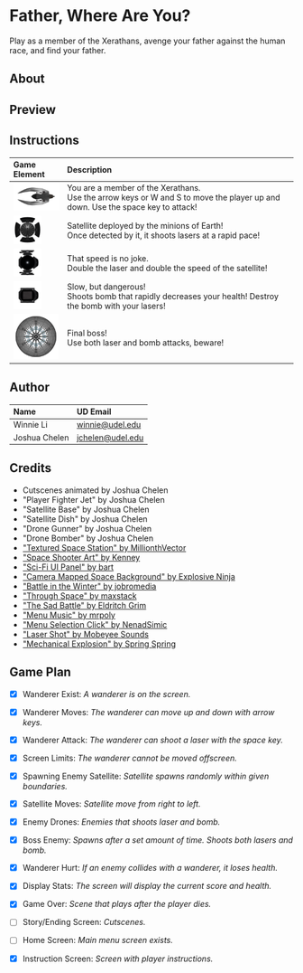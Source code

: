 # Father, Where Are You?

Play as a member of the Xerathans, avenge your father against the human race, and find your father. 

## About 

## Preview 

## Instructions

| Game Element                            | Description                                                               |
|:----------------------------------------|:--------------------------------------------------------------------------|
| <img src="art/player/Player Fighter Jet.png" height="50"> | You are a member of the Xerathans. <br/> Use the arrow keys or W and S to move the player up and down. Use the space key to attack!               |
| <img src="art/enemies/combined satellite.png" height="50"> | Satellite deployed by the minions of Earth! <br/> Once detected by it, it shoots lasers at a rapid pace! 
| <img src="art/enemies/Drone Gunner.png" height="50">  | That speed is no joke. <br/> Double the laser and double the speed of the satellite! |
| <img src="art/enemies/Drone Bomber.png" height="50">  | Slow, but dangerous! <br/> Shoots bomb that rapidly decreases your health! Destroy the bomb with your lasers! |
| <img src="assets/SS1.png" height="80">   | Final boss! <br/> Use both laser and bomb attacks, beware!                          |

## Author 
| Name                  | UD Email               |
|:----------------------|:-----------------------|
| Winnie Li             | winnie@udel.edu        |
| Joshua Chelen         | jchelen@udel.edu       |

## Credits 
- Cutscenes animated by Joshua Chelen 
- "Player Fighter Jet" by Joshua Chelen 
- "Satellite Base" by Joshua Chelen 
- "Satellite Dish" by Joshua Chelen
- "Drone Gunner" by Joshua Chelen
- "Drone Bomber" by Joshua Chelen
- ["Textured Space Station" by MillionthVector](https://opengameart.org/content/textured-space-station)
- ["Space Shooter Art" by Kenney](https://opengameart.org/content/space-shooter-art)
- ["Sci-Fi UI Panel" by bart](https://opengameart.org/content/sci-fi-ui-panel)
- ["Camera Mapped Space Background" by Explosive Ninja](https://opengameart.org/content/camera-mapped-space-background)
- ["Battle in the Winter" by jobromedia](https://opengameart.org/content/battle-in-the-winter)
- ["Through Space" by maxstack](https://opengameart.org/content/through-space)
- ["The Sad Battle" by Eldritch Grim](https://opengameart.org/content/the-sad-battle)
- ["Menu Music" by mrpoly](https://opengameart.org/content/menu-music)
- ["Menu Selection Click" by NenadSimic](https://opengameart.org/content/menu-selection-click)
- ["Laser Shot" by Mobeyee Sounds](https://opengameart.org/content/laser-shot-0)
- ["Mechanical Explosion" by Spring Spring](https://opengameart.org/content/mechanical-explosion)


## Game Plan 

- [X] Wanderer Exist: *A wanderer is on the screen.*
- [X] Wanderer Moves: *The wanderer can move up and down with arrow keys.*
- [X] Wanderer Attack: *The wanderer can shoot a laser with the space key.*
- [X] Screen Limits: *The wanderer cannot be moved offscreen.*
- [X] Spawning Enemy Satellite: *Satellite spawns randomly within given boundaries.*
- [X] Satellite Moves: *Satellite move from right to left.*
- [X] Enemy Drones: *Enemies that shoots laser and bomb.*
- [X] Boss Enemy: *Spawns after a set amount of time. Shoots both lasers and bomb.*
- [X] Wanderer Hurt: *If an enemy collides with a wanderer, it loses health.*
- [X] Display Stats: *The screen will display the current score and health.* 
- [X] Game Over: *Scene that plays after the player dies.* 
- [ ] Story/Ending Screen: *Cutscenes.*
- [ ] Home Screen: *Main menu screen exists.*
- [X] Instruction Screen: *Screen with player instructions.*

